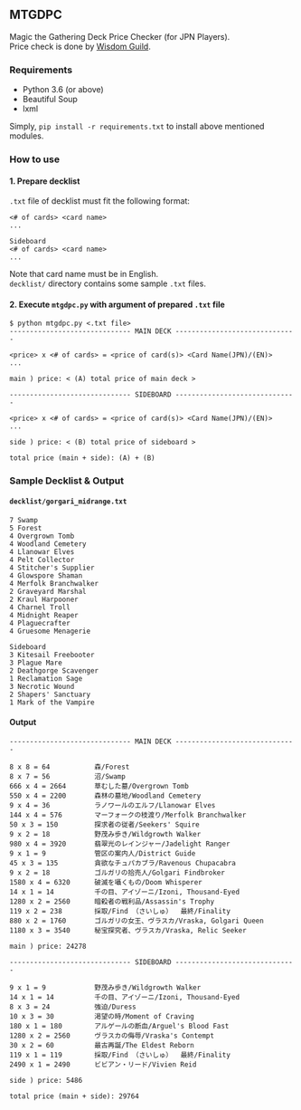 ## MTGDPC

Magic the Gathering Deck Price Checker (for JPN Players).  
Price check is done by [Wisdom Guild](http://www.wisdom-guild.net).

### Requirements

- Python 3.6 (or above)
- Beautiful Soup
- lxml

Simply, `pip install -r requirements.txt` to install above mentioned modules.

### How to use

#### 1. Prepare decklist
`.txt` file of decklist must fit the following format:
```
<# of cards> <card name>
...

Sideboard
<# of cards> <card name>
...
```
Note that card name must be in English.  
`decklist/` directory contains some sample `.txt` files.

#### 2. Execute `mtgdpc.py` with argument of prepared `.txt` file
```
$ python mtgdpc.py <.txt file>
------------------------------ MAIN DECK ------------------------------

<price> x <# of cards> = <price of card(s)> <Card Name(JPN)/(EN)>
...

main ) price: < (A) total price of main deck >

------------------------------ SIDEBOARD ------------------------------

<price> x <# of cards> = <price of card(s)> <Card Name(JPN)/(EN)>
...

side ) price: < (B) total price of sideboard >

total price (main + side): (A) + (B)
```

### Sample Decklist & Output

#### `decklist/gorgari_midrange.txt`
```
7 Swamp
5 Forest
4 Overgrown Tomb
4 Woodland Cemetery
4 Llanowar Elves
4 Pelt Collector
4 Stitcher's Supplier
4 Glowspore Shaman
4 Merfolk Branchwalker
2 Graveyard Marshal
2 Kraul Harpooner
4 Charnel Troll
4 Midnight Reaper
4 Plaguecrafter
4 Gruesome Menagerie

Sideboard
3 Kitesail Freebooter
3 Plague Mare
2 Deathgorge Scavenger
1 Reclamation Sage
3 Necrotic Wound
2 Shapers' Sanctuary
1 Mark of the Vampire
```

#### Output
```
------------------------------ MAIN DECK ------------------------------

8 x 8 = 64           森/Forest
8 x 7 = 56           沼/Swamp
666 x 4 = 2664       草むした墓/Overgrown Tomb
550 x 4 = 2200       森林の墓地/Woodland Cemetery
9 x 4 = 36           ラノワールのエルフ/Llanowar Elves
144 x 4 = 576        マーフォークの枝渡り/Merfolk Branchwalker
50 x 3 = 150         探求者の従者/Seekers' Squire
9 x 2 = 18           野茂み歩き/Wildgrowth Walker
980 x 4 = 3920       翡翠光のレインジャー/Jadelight Ranger
9 x 1 = 9            管区の案内人/District Guide
45 x 3 = 135         貪欲なチュパカブラ/Ravenous Chupacabra
9 x 2 = 18           ゴルガリの拾売人/Golgari Findbroker
1580 x 4 = 6320      破滅を囁くもの/Doom Whisperer
14 x 1 = 14          千の目、アイゾーニ/Izoni, Thousand-Eyed
1280 x 2 = 2560      暗殺者の戦利品/Assassin's Trophy
119 x 2 = 238        採取/Find （さいしゅ）  最終/Finality
880 x 2 = 1760       ゴルガリの女王、ヴラスカ/Vraska, Golgari Queen
1180 x 3 = 3540      秘宝探究者、ヴラスカ/Vraska, Relic Seeker

main ) price: 24278

------------------------------ SIDEBOARD ------------------------------

9 x 1 = 9            野茂み歩き/Wildgrowth Walker
14 x 1 = 14          千の目、アイゾーニ/Izoni, Thousand-Eyed
8 x 3 = 24           強迫/Duress
10 x 3 = 30          渇望の時/Moment of Craving
180 x 1 = 180        アルゲールの断血/Arguel's Blood Fast
1280 x 2 = 2560      ヴラスカの侮辱/Vraska's Contempt
30 x 2 = 60          最古再誕/The Eldest Reborn
119 x 1 = 119        採取/Find （さいしゅ）  最終/Finality
2490 x 1 = 2490      ビビアン・リード/Vivien Reid

side ) price: 5486

total price (main + side): 29764
```
